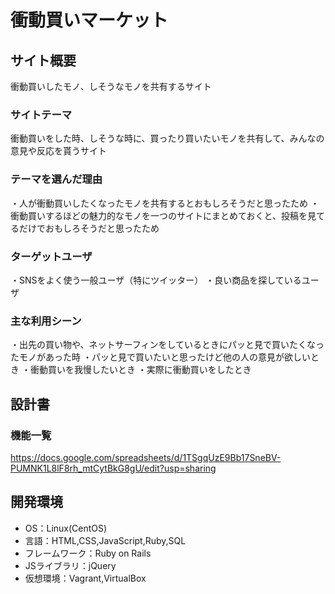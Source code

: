 # 衝動買いマーケット

## サイト概要
衝動買いしたモノ、しそうなモノを共有するサイト

### サイトテーマ
衝動買いをした時、しそうな時に、買ったり買いたいモノを共有して、みんなの意見や反応を貰うサイト

### テーマを選んだ理由
・人が衝動買いしたくなったモノを共有するとおもしろそうだと思ったため
・衝動買いするほどの魅力的なモノを一つのサイトにまとめておくと、投稿を見てるだけでおもしろそうだと思ったため

### ターゲットユーザ
・SNSをよく使う一般ユーザ（特にツイッター）
・良い商品を探しているユーザ

### 主な利用シーン
・出先の買い物や、ネットサーフィンをしているときにパッと見で買いたくなったモノがあった時
・パッと見で買いたいと思ったけど他の人の意見が欲しいとき
・衝動買いを我慢したいとき
・実際に衝動買いをしたとき

## 設計書

### 機能一覧
https://docs.google.com/spreadsheets/d/1TSgqUzE9Bb17SneBV-PUMNK1L8lF8rh_mtCytBkG8gU/edit?usp=sharing

## 開発環境
- OS：Linux(CentOS)
- 言語：HTML,CSS,JavaScript,Ruby,SQL
- フレームワーク：Ruby on Rails
- JSライブラリ：jQuery
- 仮想環境：Vagrant,VirtualBox